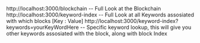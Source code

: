 http://localhost:3000/blockchain  -- Full Look at the Blockchain
http://localhost:3000/keyword-index -- Full Look at all Keywords assosiated with which blocks [Key : Value]
http://localhost:3000/keyword-index?keywords=yourKeyWordHere -- Specific keyword lookup, this will give you other keywords assosiated with the block, along with block Index
